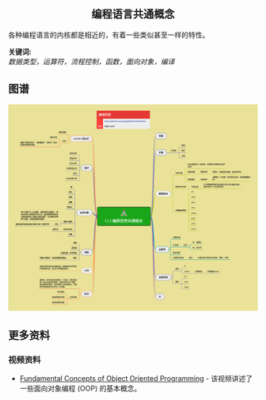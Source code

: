 <h2 align="center">编程语言共通概念</h2>
<p>
各种编程语言的内核都是相近的，有着一些类似甚至一样的特性。
</p>

**关键词:**<br/>
*数据类型，运算符，流程控制，函数，面向对象，编译*

## 图谱
![图片加载中...](../exports/1.1.1.编程语言共通概念.png)

## 更多资料
### 视频资料
* [Fundamental Concepts of Object Oriented Programming](https://www.youtube.com/watch?v=m_MQYyJpIjg) - 该视频讲述了一些面向对象编程 (OOP) 的基本概念。